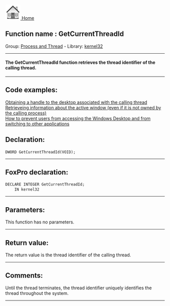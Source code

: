 [<img src="../../images/home.png"> Home ](https://github.com/VFPX/Win32API)  

## Function name : GetCurrentThreadId
Group: [Process and Thread](../../functions_group.md#Process_and_Thread)  -  Library: [kernel32](../../libraries.md#kernel32)  
***  


#### The GetCurrentThreadId function retrieves the thread identifier of the calling thread.
***  


## Code examples:
[Obtaining a handle to the desktop associated with the calling thread](../../samples/sample_239.md)  
[Retrieveing information about the active window (even if it is not owned by the calling process)](../../samples/sample_371.md)  
[How to prevent users from accessing the Windows Desktop and from switching to other applications](../../samples/sample_492.md)  

## Declaration:
```foxpro  
DWORD GetCurrentThreadId(VOID);  
```  
***  


## FoxPro declaration:
```foxpro  
DECLARE INTEGER GetCurrentThreadId;
	IN kernel32  
```  
***  


## Parameters:
This function has no parameters.  
***  


## Return value:
The return value is the thread identifier of the calling thread.  
***  


## Comments:
Until the thread terminates, the thread identifier uniquely identifies the thread throughout the system.  
  
***  

